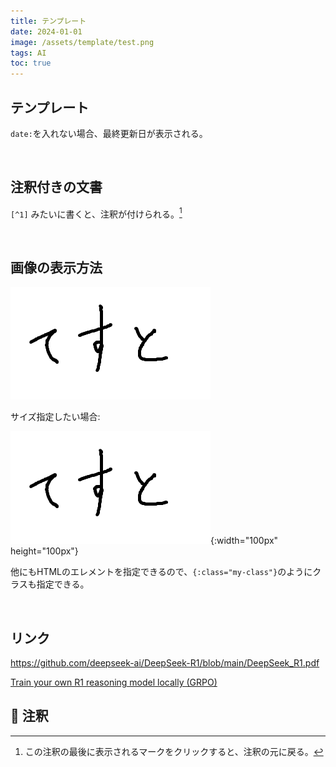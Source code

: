 ```yaml
---
title: テンプレート
date: 2024-01-01
image: /assets/template/test.png
tags: AI
toc: true
---
```


## テンプレート

`date:`を入れない場合、最終更新日が表示される。

<br>

## 注釈付きの文書

`[^1]` みたいに書くと、注釈が付けられる。[^1]

<br>

## 画像の表示方法

![image](/assets/template/test.png)

サイズ指定したい場合:

![image](/assets/template/test.png){:width="100px" height="100px"}

他にもHTMLのエレメントを指定できるので、`{:class="my-class"}`のようにクラスも指定できる。

<br>

## リンク

<https://github.com/deepseek-ai/DeepSeek-R1/blob/main/DeepSeek_R1.pdf>

[Train your own R1 reasoning model locally (GRPO)](https://unsloth.ai/blog/r1-reasoning)

## :notebook: 注釈

[^1]: この注釈の最後に表示されるマークをクリックすると、注釈の元に戻る。
